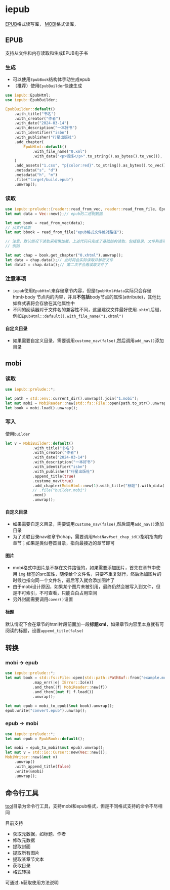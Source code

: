 # iepub

[EPUB](https://www.w3.org/TR/2023/REC-epub-33-20230525/)格式读写库，
[MOBI](https://wiki.mobileread.com/wiki/MOBI)格式读库，

## EPUB

支持从文件和内存读取和生成EPUB电子书

### 生成

- 可以使用`EpubBook`结构体手动生成epub
- （推荐）使用`EpubBuilder`快速生成

```rust
use iepub::EpubHtml;
use iepub::EpubBuilder;

EpubBuilder::default()
    .with_title("书名")
    .with_creator("作者")
    .with_date("2024-03-14")
    .with_description("一本好书")
    .with_identifier("isbn")
    .with_publisher("行星出版社")
    .add_chapter(
        EpubHtml::default()
            .with_file_name("0.xml")
            .with_data("<p>锻炼</p>".to_string().as_bytes().to_vec()),
    )
    .add_assets("1.css", "p{color:red}".to_string().as_bytes().to_vec())
    .metadata("s", "d")
    .metadata("h", "m")
    .file("target/build.epub")
    .unwrap();

```

### 读取

```rust
use iepub::prelude::{reader::read_from_vec, reader::read_from_file, EpubHtml};
let mut data = Vec::new();// epub的二进制数据

let mut book = read_from_vec(data);
// 从文件读取
let mut bbook = read_from_file("epub格式文件绝对路径");

// 注意，默认情况下读取采用懒加载，上述代码只完成了基础结构读取，包括目录，文件列表等等，具体某个章节或者资源的数据将会推迟到第一次调用`data()`方法时读取
// 例如

let mut chap = book.get_chapter("0.xhtml").unwrap();
let data = chap.data();// 此时将会实际读取并解析文件
let data2 = chap.data();// 第二次不会再读取文件了
```

### 注意事项

- `iepub`使用`EpubHtml`来存储章节内容，但是`EpubHtml#data`实际只会存储 html>body 节点内的内容，并且**不包括**body节点的属性(attribute)，其他比如样式表将会存放在其他属性中
- 不同的阅读器对于文件名的兼容性不同，这里建议文件最好使用`.xhtml`后缀，例如`EpubHtml::default().with_file_name("1.xhtml")`


#### 自定义目录

- 如果需要自定义目录，需要调用`custome_nav(false)`,然后调用`add_nav()`添加目录


## mobi

### 读取

```rust
use iepub::prelude::*;

let path = std::env::current_dir().unwrap().join("1.mobi");
let mut mobi = MobiReader::new(std::fs::File::open(path.to_str().unwrap()).unwrap()).unwrap();
let book = mobi.load().unwrap();
```

### 写入

使用`builder`

```rust
let v = MobiBuilder::default()
            .with_title("书名")
            .with_creator("作者")
            .with_date("2024-03-14")
            .with_description("一本好书")
            .with_identifier("isbn")
            .with_publisher("行星出版社")
            .append_title(true)
            .custome_nav(true)
            .add_chapter(MobiHtml::new(1).with_title("标题").with_data("<p>锻炼</p>"))
            // .file("builder.mobi")
            .mem()
            .unwrap();
```

#### 自定义目录

- 如果需要自定义目录，需要调用`custome_nav(false)`,然后调用`add_nav()`添加目录
- 为了关联目录nav和章节chap，需要调用`MobiNav#set_chap_id()`指明指向的章节；如果是类似卷首目录，指向最接近的章节即可

#### 图片

- mobi格式中图片是不存在文件路径的，如果需要添加图片，首先在章节中使用 `img` 标签的src属性，随便给个文件名，只要不重复就行，然后添加图片的时候也指向同一个文件名，最后写入就会添加图片了
- 由于mobi设计原因，如果某个图片未被引用，最终仍然会被写入到文件，但是不可索引，不可查看，只能白白占用空间
- 另外封面需要调用`cover()`设置


#### 标题

默认情况下会在章节的html片段前面加一段**标题xml**，如果章节内容里本身就有可阅读的标题，设置`append_title(false)`

## 转换

### mobi -> epub

```rust
use iepub::prelude::*;
let mut book = std::fs::File::open(std::path::PathBuf::from("example.mobi"))
            .map_err(|e| IError::Io(e))
            .and_then(|f| MobiReader::new(f))
            .and_then(|mut f| f.load())
            .unwrap();

let mut epub = mobi_to_epub(&mut book).unwrap();
epub.write("convert.epub").unwrap();
```

### epub -> mobi

```rust
use iepub::prelude::*;
let mut epub = EpubBook::default();

let mobi = epub_to_mobi(&mut epub).unwrap();
let mut v = std::io::Cursor::new(Vec::new());
MobiWriter::new(&mut v)
    .unwrap()
    .with_append_title(false)
    .write(&mobi)
    .unwrap();
```

## 命令行工具

[tool](https://github.com/inkroom/iepub/releases)目录为命令行工具，支持mobi和epub格式，但是不同格式支持的命令不尽相同

目前支持
- 获取元数据，如标题、作者
- 修改元数据
- 提取封面
- 提取所有图片
- 提取某章节文本
- 获取目录
- 格式转换

可通过`-h`获取使用方法说明
